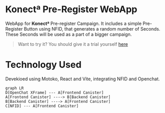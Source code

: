 # Konectª Pre-Register WebApp

WebApp for **Konectª** Pre-register Campaign. It includes a simple Pre-Register Button using NFID, that generates a random number of Seconds. These Seconds will be used as a part of a bigger campaign.
> Want to try it? You should give it a trial yourself [here](https://okowr-oqaaa-aaaag-qkedq-cai.icp0.io/ "https://okowr-oqaaa-aaaag-qkedq-cai.icp0.io/")

# Technology Used

Devekioed using Motoko, React and Vite, integrating NFID and Openchat.

```mermaid 
graph LR
D[OpenChat XFrame] --- A[Frontend Canister]
A[Frontend Canister] ----> B[Backend Canister]
B[Backend Canister] ----> A[Frontend Canister]
C[NFID] --- A[Frontend Canister]

```